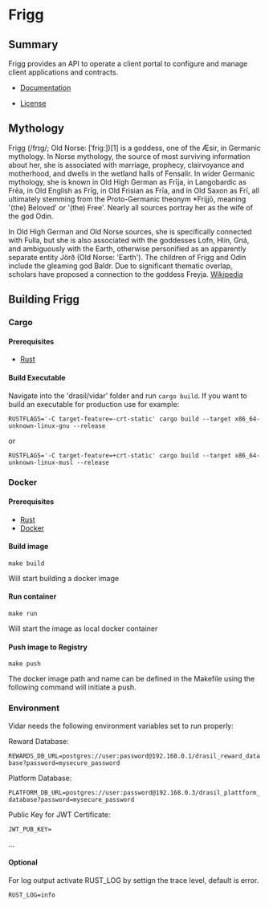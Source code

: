 # Frigg

## Summary
Frigg provides an API to operate a client portal to configure and manage client applications and contracts.

* [Documentation](https://docs.drasil.io/reward-and-distribution/drasil-rewards-api/reward-information)

* [License]( https://www.drasil.io/licenses/LICENSE-1.0)

## Mythology
Frigg (/frɪɡ/; Old Norse: [ˈfriɡː])[1] is a goddess, one of the Æsir, in Germanic mythology. In Norse mythology, the source of most surviving information about her, she is associated with marriage, prophecy, clairvoyance and motherhood, and dwells in the wetland halls of Fensalir. In wider Germanic mythology, she is known in Old High German as Frīja, in Langobardic as Frēa, in Old English as Frīg, in Old Frisian as Frīa, and in Old Saxon as Frī, all ultimately stemming from the Proto-Germanic theonym *Frijjō, meaning '(the) Beloved' or '(the) Free'. Nearly all sources portray her as the wife of the god Odin.

In Old High German and Old Norse sources, she is specifically connected with Fulla, but she is also associated with the goddesses Lofn, Hlín, Gná, and ambiguously with the Earth, otherwise personified as an apparently separate entity Jörð (Old Norse: 'Earth'). The children of Frigg and Odin include the gleaming god Baldr. Due to significant thematic overlap, scholars have proposed a connection to the goddess Freyja.
[Wikipedia](https://en.wikipedia.org/wiki/Frigg)


## Building Frigg

### Cargo

#### Prerequisites
* [Rust](https://www.rust-lang.org/tools/install/)

#### Build Executable

Navigate into the 'drasil/vidar' folder and run `cargo build`. 
If you want to build an executable for production use for example: 

`RUSTFLAGS='-C target-feature=-crt-static' cargo build --target x86_64-unknown-linux-gnu --release`

or

`RUSTFLAGS='-C target-feature=+crt-static' cargo build --target x86_64-unknown-linux-musl --release`


### Docker

#### Prerequisites
* [Rust](https://www.rust-lang.org/tools/install/)
* [Docker](https://docs.docker.com/engine/install/)

#### Build image
```
make build
```
Will start building a docker image 

#### Run container
```
make run
```
Will start the image as local docker container 

#### Push image to Registry
```
make push
```
The docker image path and name can be defined in the Makefile using the following command will initiate a push. 


### Environment 
Vidar needs the following environment variables set to run properly:

Reward Database: 

`REWARDS_DB_URL=postgres://user:password@192.168.0.1/drasil_reward_database?password=mysecure_password`


Platform Database:

`PLATFORM_DB_URL=postgres://user:password@192.168.0.3/drasil_plattform_database?password=mysecure_password`


Public Key for JWT Certificate:

`JWT_PUB_KEY=`

...

#### Optional
For log output activate RUST_LOG by settign the trace level, default is error. 

`RUST_LOG=info`
